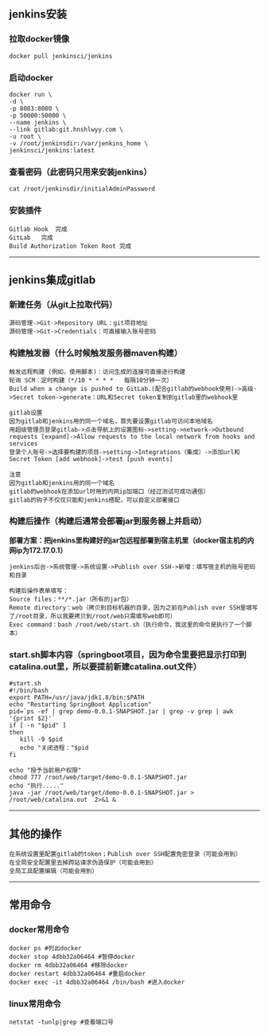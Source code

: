 ## jenkins安装

### 拉取docker镜像
```
docker pull jenkinsci/jenkins
```

### 启动docker
```
docker run \
-d \
-p 8083:8080 \
-p 50000:50000 \
--name jenkins \
--link gitlab:git.hnshlwyy.com \
-u root \
-v /root/jenkinsdir:/var/jenkins_home \
jenkinsci/jenkins:latest
```

### 查看密码（此密码只用来安装jenkins）
```
cat /root/jenkinsdir/initialAdminPassword
```

### 安装插件
```
Gitlab Hook	 完成
GitLab	 完成
Build Authorization Token Root 完成
```

---

## jenkins集成gitlab

### 新建任务（从git上拉取代码）
```
源码管理->Git->Repository URL：git项目地址
源码管理->Git->Credentials：可直接输入账号密码
```

### 构建触发器（什么时候触发服务器maven构建）
```
触发远程构建 (例如，使用脚本)：访问生成的连接可直接进行构建
轮询 SCM：定时构建（*/10 * * * *   每隔10分钟一次）
Build when a change is pushed to GitLab.(配合gitlab的webhook使用)->高级->Secret token->generate：URL和Secret token复制到gitlab里的webhook里

gitlab设置
因为gitlab和jenkins用的同一个域名，首先要设置gitlab可访问本地域名
用超级管理员登录gitlab->点击导航上的设置图标->setting->network->Outbound requests [expand]->Allow requests to the local network from hooks and services
登录个人账号->选择要构建的项目->setting->Integrations（集成）->添加url和Secret Token [add webhook]->test [push events]

注意
因为gitlab和jenkins用的同一个域名
gitlab的webhook在添加url时用的内网ip加端口（经过测试可成功通信）
gitlab的钩子不仅仅只能和jenkins搭配，可以自定义部署接口
```

### 构建后操作（构建后通常会部署jar到服务器上并启动）
**部署方案：把jenkins里构建好的jar包远程部署到宿主机里（docker宿主机的内网ip为172.17.0.1）**
```
jenkins后台->系统管理->系统设置->Publish over SSH->新增：填写宿主机的账号密码和目录

构建后操作表单填写：
Source files：**/*.jar（所有的jar包）
Remote directory：web（拷贝到目标机器的目录，因为之前在Publish over SSH里填写了/root目录，所以我要拷贝到/root/web只需填写web即可）
Exec command：bash /root/web/start.sh（执行命令，我这里的命令是执行了一个脚本）
```

### start.sh脚本内容（springboot项目，因为命令里要把显示打印到catalina.out里，所以要提前新建catalina.out文件）
```
#start.sh
#!/bin/bash
export PATH=/usr/java/jdk1.8/bin:$PATH
echo "Restarting SpringBoot Application"
pid=`ps -ef | grep demo-0.0.1-SNAPSHOT.jar | grep -v grep | awk '{print $2}'`
if [ -n "$pid" ]
then
   kill -9 $pid
   echo "关闭进程："$pid
fi

echo "授予当前用户权限"
chmod 777 /root/web/target/demo-0.0.1-SNAPSHOT.jar
echo "执行....."
java -jar /root/web/target/demo-0.0.1-SNAPSHOT.jar > /root/web/catalina.out  2>&1 &
```

---

## 其他的操作
```
在系统设置里配置gitlab的token；Publish over SSH配置免密登录（可能会用到）
在全局安全配置里去掉跨站请求伪造保护（可能会用到）
全局工具配置编辑（可能会用到）
```


---
## 常用命令

### docker常用命令
```
docker ps #列出docker
docker stop 4dbb32a06464 #暂停docker
docker rm 4dbb32a06464 #移除docker
docker restart 4dbb32a06464 #重启docker
docker exec -it 4dbb32a06464 /bin/bash #进入docker
```

### linux常用命令
```
netstat -tunlp|grep #查看端口号
```